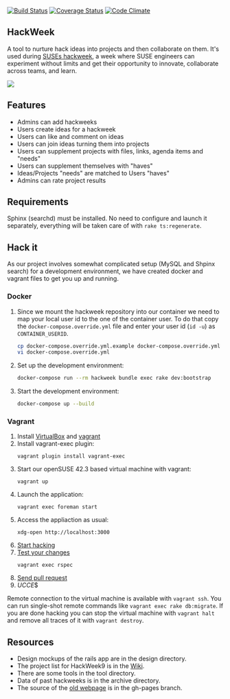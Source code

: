 [![Build Status](https://travis-ci.org/SUSE/hackweek.png?branch=master)](https://travis-ci.org/SUSE/hackweek)
[![Coverage Status](https://img.shields.io/coveralls/SUSE/hackweek.svg)](https://coveralls.io/r/SUSE/hackweek)
[![Code Climate](https://codeclimate.com/github/SUSE/hackweek.png)](https://codeclimate.com/github/SUSE/hackweek)

HackWeek
--------
A tool to nurture hack ideas into projects and then collaborate on them. It's used
during [SUSEs hackweek](http://hackweek.suse.com), a week where SUSE engineers can
experiment without limits and get their opportunity to innovate, collaborate across teams,
and learn.

<img src="https://raw.github.com/SUSE/hackweek/master/design/screenshot.png">

## Features
* Admins can add hackweeks
* Users create ideas for a hackweek
* Users can like and comment on ideas
* Users can join ideas turning them into projects
* Users can supplement projects with files, links, agenda items and "needs"
* Users can supplement themselves with "haves"
* Ideas/Projects "needs" are matched to Users "haves"
* Admins can rate project results

## Requirements
Sphinx (searchd) must be installed. No need to configure and launch it
separately, everything will be taken care of with `rake ts:regenerate`.

## Hack it
As our project involves somewhat complicated setup (MySQL and Shpinx search)
for a development environment, we have created docker and vagrant files to
get you up and running.

### Docker

1. Since we mount the hackweek repository into our container we need to map
   your local user id to the one of the container user. To do that copy the
   `docker-compose.override.yml` file and enter your user id (`id -u`) as
   `CONTAINER_USERID`.
   ```bash
   cp docker-compose.override.yml.example docker-compose.override.yml
   vi docker-compose.override.yml
   ```
1. Set up the development environment:
   ```bash
   docker-compose run --rm hackweek bundle exec rake dev:bootstrap
   ```
1. Start the development environment:
   ```bash
   docker-compose up --build
   ```

### Vagrant

1. Install [VirtualBox](https://www.virtualbox.org/wiki/Downloads) and [vagrant](https://www.vagrantup.com)
1. Install vagrant-exec plugin:
   ```shell
   vagrant plugin install vagrant-exec
   ```
1. Start our openSUSE 42.3 based virtual machine with vagrant:
   ```shell
   vagrant up
   ```
1. Launch the application:
   ```shell
   vagrant exec foreman start
   ```
1. Access the appliaction as usual:
   ```shell
   xdg-open http://localhost:3000
   ```
1. [Start hacking](http://railsforzombies.org/)
1. [Test your changes](https://www.relishapp.com/rspec/rspec-core/docs)
   ```shell
   vagrant exec rspec
   ```
1. [Send pull request](https://help.github.com/articles/using-pull-requests)
1. $UCCE$$

Remote connection to the virtual machine is available with `vagrant ssh`. You
can run single-shot remote commands like `vagrant exec rake db:migrate`. If you
are done hacking you can stop the virtual machine with `vagrant halt` and
remove all traces of it with `vagrant destroy`.

## Resources
* Design mockups of the rails app are in the design directory.
* The project list for HackWeek9 is in the [Wiki](http://github.com/SUSE/hackweek/wiki).
* There are some tools in the tool directory.
* Data of past hackweeks is in the archive directory.
* The source of the [old webpage](http://suse.github.io/hackweek/) is in the gh-pages branch.
